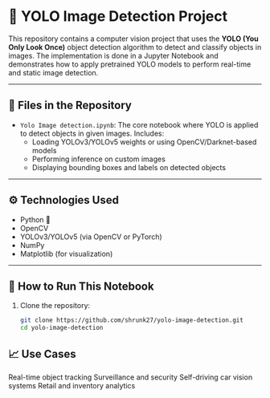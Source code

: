 # 🧠 YOLO Image Detection Project

This repository contains a computer vision project that uses the **YOLO (You Only Look Once)** object detection algorithm to detect and classify objects in images. The implementation is done in a Jupyter Notebook and demonstrates how to apply pretrained YOLO models to perform real-time and static image detection.

---

## 📁 Files in the Repository

- `Yolo Image detection.ipynb`: The core notebook where YOLO is applied to detect objects in given images. Includes:
  - Loading YOLOv3/YOLOv5 weights or using OpenCV/Darknet-based models
  - Performing inference on custom images
  - Displaying bounding boxes and labels on detected objects

---

## ⚙️ Technologies Used

- Python 🐍
- OpenCV
- YOLOv3/YOLOv5 (via OpenCV or PyTorch)
- NumPy
- Matplotlib (for visualization)

---

## 🚀 How to Run This Notebook

1. Clone the repository:

   ```bash
   git clone https://github.com/shrunk27/yolo-image-detection.git
   cd yolo-image-detection

## 📈 Use Cases
Real-time object tracking
Surveillance and security
Self-driving car vision systems
Retail and inventory analytics

